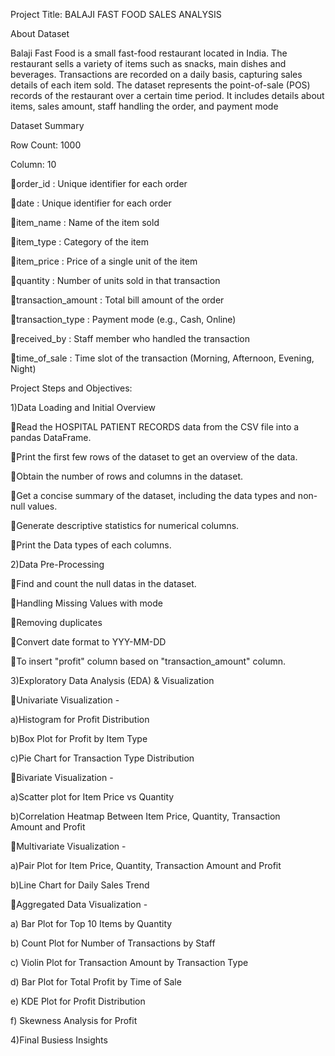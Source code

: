 Project Title: BALAJI FAST FOOD SALES ANALYSIS

About Dataset

Balaji Fast Food is a small fast-food restaurant located in India. The restaurant sells a variety of items such as snacks, main dishes and beverages. Transactions are recorded on a daily basis, capturing sales details of each item sold.
The dataset represents the point-of-sale (POS) records of the restaurant over a certain time period. It includes details about items, sales amount, staff handling the order, and payment mode

Dataset Summary

Row Count: 1000

Column: 10

order_id : Unique identifier for each order

date : Unique identifier for each order

item_name : Name of the item sold

item_type  : Category of the item

item_price  : Price of a single unit of the item

quantity  : Number of units sold in that transaction

transaction_amount  : Total bill amount of the order

transaction_type  : Payment mode (e.g., Cash, Online)

received_by  : Staff member who handled the transaction

time_of_sale : Time slot of the transaction (Morning, Afternoon, Evening, Night)



Project Steps and Objectives: 

1)Data Loading and Initial Overview

Read the HOSPITAL PATIENT RECORDS data from the CSV file into a pandas DataFrame.                   

Print the first few rows of the dataset to get an overview of the data. 

Obtain the number of rows and columns in the dataset. 

Get a concise summary of the dataset, including the data types and non-null values. 

Generate descriptive statistics for numerical columns. 

Print the Data types of each columns.

2)Data Pre-Processing

Find and count the null datas in the dataset.

Handling Missing Values with mode

Removing duplicates

Convert date format to YYY-MM-DD

To insert "profit" column based on "transaction_amount" column. 

3)Exploratory Data Analysis (EDA) & Visualization

Univariate Visualization - 


a)Histogram for Profit Distribution


b)Box Plot for Profit by Item Type


c)Pie Chart for Transaction Type Distribution

Bivariate Visualization - 


a)Scatter plot for Item Price vs Quantity


b)Correlation Heatmap Between Item Price, Quantity, Transaction Amount and Profit

Multivariate Visualization - 


a)Pair Plot for Item Price, Quantity, Transaction Amount and Profit


b)Line Chart for Daily Sales Trend


Aggregated Data Visualization - 


a) Bar Plot for Top 10 Items by Quantity


b) Count Plot for Number of Transactions by Staff


c)  Violin Plot for Transaction Amount by Transaction Type


d) Bar Plot for Total Profit by Time of Sale


e) KDE Plot for Profit Distribution


f)  Skewness Analysis for Profit


4)Final Busiess Insights
